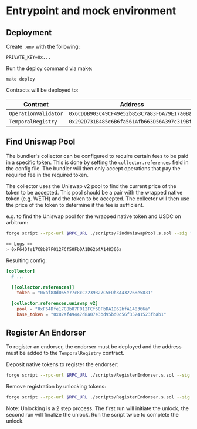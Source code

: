 # Entrypoint and mock environment

## Deployment

Create `.env` with the following:

```
PRIVATE_KEY=0x...
```

Run the deploy command via make:

```
make deploy
```

Contracts will be deployed to:

| Contract             | Address                                      |
| -------------------- | -------------------------------------------- |
| `OperationValidator` | `0x6CDDB903C49CF49e52b853C7a83F6A79E17a0BaA` |
| `TemporalRegistry`   | `0x292D731B485c6B6fa561Afb663D56A397c319Bfd` |

## Find Uniswap Pool

The bundler's collector can be configured to require certain fees to be paid in a specific token. This is done by setting the `collector.references` field in the config file. The bundler will then only accept operations that pay the required fee in the required token.

The collector uses the Uniswap v2 pool to find the current price of the token to be accepted. This pool should be a pair with the wrapped native token (e.g. WETH) and the token to be accepted. The collector will then use the price of the token to determine if the fee is sufficient.

e.g. to find the Uniswap pool for the wrapped native token and USDC on arbitrum:

```sh
forge script --rpc-url $RPC_URL ./scripts/FindUniswapPool.s.sol --sig "run(address,address,address)" 0xf1D7CC64Fb4452F05c498126312eBE29f30Fbcf9 0x82af49447d8a07e3bd95bd0d56f35241523fbab1 0xaf88d065e77c8cc2239327c5edb3a432268e5831

== Logs ==
> 0xF64Dfe17C8b87F012FCf50FbDA1D62bfA148366a
```

Resulting config:

```toml
[collector]
  # ...

  [[collector.references]]
    token = "0xaf88d065e77c8cC2239327C5EDb3A432268e5831"

  [collector.references.uniswap_v2]
    pool = "0xF64Dfe17C8b87F012FCf50FbDA1D62bfA148366a"
    base_token = "0x82af49447d8a07e3bd95bd0d56f35241523fbab1"
```

## Register An Endorser

To register an endorser, the endorser must be deployed and the address must be added to the `TemporalRegistry` contract.

Deposit native tokens to register the endorser:

```sh
forge script --rpc-url $RPC_URL ./scripts/RegisterEndorser.s.sol --sig "lock(address,address,uint256)" <registry_address> <endorser_address> <lock_amount>
```

Remove registration by unlocking tokens:

```sh
forge script --rpc-url $RPC_URL ./scripts/RegisterEndorser.s.sol --sig "unlock(address,address)" <registry_address> <endorser_address>
```

Note: Unlocking is a 2 step process. The first run will initiate the unlock, the second run will finalize the unlock. Run the script twice to complete the unlock.
